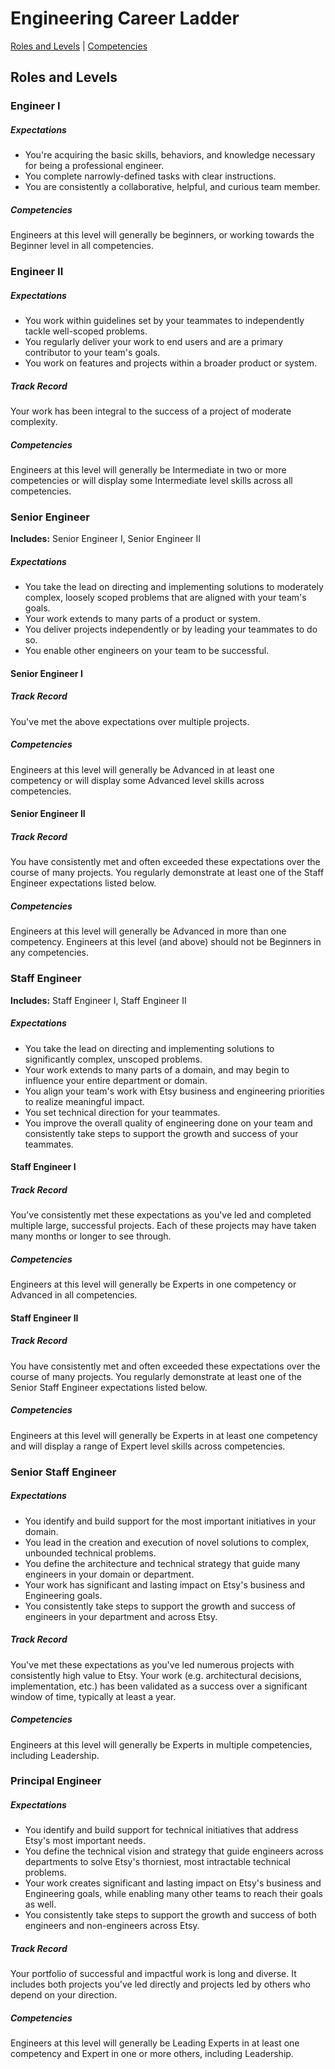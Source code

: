 # Engineering Career Ladder

[Roles and Levels](roles.md) | [Competencies](competencies.md)

## Roles and Levels

### Engineer I

##### Expectations

- You're acquiring the basic skills, behaviors, and knowledge necessary for being a professional engineer.
- You complete narrowly-defined tasks with clear instructions.
- You are consistently a collaborative, helpful, and curious team member.

##### Competencies

Engineers at this level will generally be beginners, or working towards the Beginner level in all competencies.


### Engineer II

##### Expectations

- You work within guidelines set by your teammates to independently tackle well-scoped problems.
- You regularly deliver your work to end users and are a primary contributor to your team's goals.
- You work on features and projects within a broader product or system.

##### Track Record

Your work has been integral to the success of a project of moderate complexity.

##### Competencies

Engineers at this level will generally be Intermediate in two or more competencies or will display some Intermediate level skills across all competencies.


### Senior Engineer

**Includes:** Senior Engineer I, Senior Engineer II

##### Expectations

- You take the lead on directing and implementing solutions to moderately complex, loosely scoped problems that are aligned with your team's goals.
- Your work extends to many parts of a product or system.
- You deliver projects independently or by leading your teammates to do so.
- You enable other engineers on your team to be successful.

#### Senior Engineer I

##### Track Record

You've met the above expectations over multiple projects.

##### Competencies

Engineers at this level will generally be Advanced in at least one competency or will display some Advanced level skills across competencies.

#### Senior Engineer II

##### Track Record

You have consistently met and often exceeded these expectations over the course of many projects. You regularly demonstrate at least one of the Staff Engineer expectations listed below.

##### Competencies

Engineers at this level will generally be Advanced in more than one competency. Engineers at this level (and above) should not be Beginners in any competencies.


### Staff Engineer

**Includes:** Staff Engineer I, Staff Engineer II

##### Expectations

- You take the lead on directing and implementing solutions to significantly complex, unscoped problems.
- Your work extends to many parts of a domain, and may begin to influence your entire department or domain.
- You align your team's work with Etsy business and engineering priorities to realize meaningful impact.
- You set technical direction for your teammates.
- You improve the overall quality of engineering done on your team and consistently take steps to support the growth and success of your teammates.

#### Staff Engineer I

##### Track Record

You've consistently met these expectations as you've led and completed multiple large, successful projects. Each of these projects may have taken many months or longer to see through.

##### Competencies

Engineers at this level will generally be Experts in one competency or Advanced in all competencies.

#### Staff Engineer II

##### Track Record

You have consistently met and often exceeded these expectations over the course of many projects. You regularly demonstrate at least one of the Senior Staff Engineer expectations listed below.

##### Competencies

Engineers at this level will generally be Experts in at least one competency and will display a range of Expert level skills across competencies.


### Senior Staff Engineer

##### Expectations

- You identify and build support for the most important initiatives in your domain.
- You lead in the creation and execution of novel solutions to complex, unbounded technical problems.
- You define the architecture and technical strategy that guide many engineers in your domain or department.
- Your work has significant and lasting impact on Etsy's business and Engineering goals.
- You consistently take steps to support the growth and success of engineers in your department and across Etsy.

##### Track Record

You've met these expectations as you've led numerous projects with consistently high value to Etsy. Your work (e.g. architectural decisions, implementation, etc.) has been validated as a success over a significant window of time, typically at least a year.

##### Competencies

Engineers at this level will generally be Experts in multiple competencies, including Leadership.


### Principal Engineer

##### Expectations

- You identify and build support for technical initiatives that address Etsy's most important needs.
- You define the technical vision and strategy that guide engineers across departments to solve Etsy's thorniest, most intractable technical problems.
- Your work creates significant and lasting impact on Etsy's business and Engineering goals, while enabling many other teams to reach their goals as well.
- You consistently take steps to support the growth and success of both engineers and non-engineers across Etsy.

##### Track Record

Your portfolio of successful and impactful work is long and diverse. It includes both projects you've led directly and projects led by others who depend on your direction.

##### Competencies

Engineers at this level will generally be Leading Experts in at least one competency and Expert in one or more others, including Leadership.
